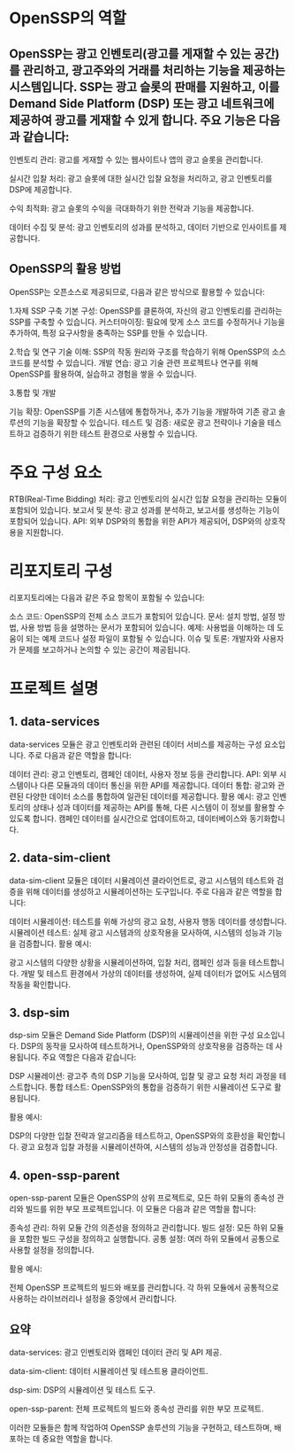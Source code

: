 # OpenSSP의 역할
## OpenSSP는 광고 인벤토리(광고를 게재할 수 있는 공간)를 관리하고, 광고주와의 거래를 처리하는 기능을 제공하는 시스템입니다. SSP는 광고 슬롯의 판매를 지원하고, 이를 Demand Side Platform (DSP) 또는 광고 네트워크에 제공하여 광고를 게재할 수 있게 합니다. 주요 기능은 다음과 같습니다:

인벤토리 관리: 광고를 게재할 수 있는 웹사이트나 앱의 광고 슬롯을 관리합니다.

실시간 입찰 처리: 광고 슬롯에 대한 실시간 입찰 요청을 처리하고, 광고 인벤토리를 DSP에 제공합니다.

수익 최적화: 광고 슬롯의 수익을 극대화하기 위한 전략과 기능을 제공합니다.

데이터 수집 및 분석: 광고 인벤토리의 성과를 분석하고, 데이터 기반으로 인사이트를 제공합니다.


## OpenSSP의 활용 방법
OpenSSP는 오픈소스로 제공되므로, 다음과 같은 방식으로 활용할 수 있습니다:

1.자체 SSP 구축
기본 구성: OpenSSP를 클론하여, 자신의 광고 인벤토리를 관리하는 SSP를 구축할 수 있습니다.
커스터마이징: 필요에 맞게 소스 코드를 수정하거나 기능을 추가하여, 특정 요구사항을 충족하는 SSP를 만들 수 있습니다.

2.학습 및 연구
기술 이해: SSP의 작동 원리와 구조를 학습하기 위해 OpenSSP의 소스 코드를 분석할 수 있습니다.
개발 연습: 광고 기술 관련 프로젝트나 연구를 위해 OpenSSP를 활용하여, 실습하고 경험을 쌓을 수 있습니다.

3.통합 및 개발

기능 확장: OpenSSP를 기존 시스템에 통합하거나, 추가 기능을 개발하여 기존 광고 솔루션의 기능을 확장할 수 있습니다.
테스트 및 검증: 새로운 광고 전략이나 기술을 테스트하고 검증하기 위한 테스트 환경으로 사용할 수 있습니다.

# 주요 구성 요소
RTB(Real-Time Bidding) 처리: 광고 인벤토리의 실시간 입찰 요청을 관리하는 모듈이 포함되어 있습니다.
보고서 및 분석: 광고 성과를 분석하고, 보고서를 생성하는 기능이 포함되어 있습니다.
API: 외부 DSP와의 통합을 위한 API가 제공되어, DSP와의 상호작용을 지원합니다.

# 리포지토리 구성
리포지토리에는 다음과 같은 주요 항목이 포함될 수 있습니다:

소스 코드: OpenSSP의 전체 소스 코드가 포함되어 있습니다.
문서: 설치 방법, 설정 방법, 사용 방법 등을 설명하는 문서가 포함되어 있습니다.
예제: 사용법을 이해하는 데 도움이 되는 예제 코드나 설정 파일이 포함될 수 있습니다.
이슈 및 토론: 개발자와 사용자가 문제를 보고하거나 논의할 수 있는 공간이 제공됩니다. 

# 프로젝트 설명

## 1. data-services
data-services 모듈은 광고 인벤토리와 관련된 데이터 서비스를 제공하는 구성 요소입니다. 주로 다음과 같은 역할을 합니다:

데이터 관리: 광고 인벤토리, 캠페인 데이터, 사용자 정보 등을 관리합니다.
API: 외부 시스템이나 다른 모듈과의 데이터 통신을 위한 API를 제공합니다.
데이터 통합: 광고와 관련된 다양한 데이터 소스를 통합하여 일관된 데이터를 제공합니다.
활용 예시:
광고 인벤토리의 상태나 성과 데이터를 제공하는 API를 통해, 다른 시스템이 이 정보를 활용할 수 있도록 합니다.
캠페인 데이터를 실시간으로 업데이트하고, 데이터베이스와 동기화합니다.

## 2. data-sim-client
data-sim-client 모듈은 데이터 시뮬레이션 클라이언트로, 광고 시스템의 테스트와 검증을 위해 데이터를 생성하고 시뮬레이션하는 도구입니다. 주로 다음과 같은 역할을 합니다:

데이터 시뮬레이션: 테스트를 위해 가상의 광고 요청, 사용자 행동 데이터를 생성합니다.
시뮬레이션 테스트: 실제 광고 시스템과의 상호작용을 모사하여, 시스템의 성능과 기능을 검증합니다.
활용 예시:

광고 시스템의 다양한 상황을 시뮬레이션하여, 입찰 처리, 캠페인 성과 등을 테스트합니다.
개발 및 테스트 환경에서 가상의 데이터를 생성하여, 실제 데이터가 없어도 시스템의 작동을 확인합니다.

## 3. dsp-sim
dsp-sim 모듈은 Demand Side Platform (DSP)의 시뮬레이션을 위한 구성 요소입니다. DSP의 동작을 모사하여 테스트하거나, OpenSSP와의 상호작용을 검증하는 데 사용됩니다. 주요 역할은 다음과 같습니다:

DSP 시뮬레이션: 광고주 측의 DSP 기능을 모사하여, 입찰 및 광고 요청 처리 과정을 테스트합니다.
통합 테스트: OpenSSP와의 통합을 검증하기 위한 시뮬레이션 도구로 활용됩니다.

활용 예시:

DSP의 다양한 입찰 전략과 알고리즘을 테스트하고, OpenSSP와의 호환성을 확인합니다.
광고 요청과 입찰 과정을 시뮬레이션하여, 시스템의 성능과 안정성을 검증합니다.

## 4. open-ssp-parent
open-ssp-parent 모듈은 OpenSSP의 상위 프로젝트로, 모든 하위 모듈의 종속성 관리와 빌드를 위한 부모 프로젝트입니다. 이 모듈은 다음과 같은 역할을 합니다:

종속성 관리: 하위 모듈 간의 의존성을 정의하고 관리합니다.
빌드 설정: 모든 하위 모듈을 포함한 빌드 구성을 정의하고 실행합니다.
공통 설정: 여러 하위 모듈에서 공통으로 사용할 설정을 정의합니다.

활용 예시:

전체 OpenSSP 프로젝트의 빌드와 배포를 관리합니다.
각 하위 모듈에서 공통적으로 사용하는 라이브러리나 설정을 중앙에서 관리합니다.

## 요약
data-services: 광고 인벤토리와 캠페인 데이터 관리 및 API 제공.

data-sim-client: 데이터 시뮬레이션 및 테스트용 클라이언트.

dsp-sim: DSP의 시뮬레이션 및 테스트 도구.

open-ssp-parent: 전체 프로젝트의 빌드와 종속성 관리를 위한 부모 프로젝트.

이러한 모듈들은 함께 작업하여 OpenSSP 솔루션의 기능을 구현하고, 테스트하며, 배포하는 데 중요한 역할을 합니다.
